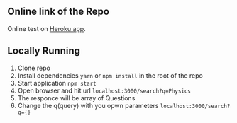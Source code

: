 ## Online link of the Repo
 Online test on [Heroku app](https://nodeexpressannotations.herokuapp.com/search?q=Physics).
## Locally Running
   1. [](#1) Clone repo
   2. [](#2) Install dependencies `yarn` or `npm install` in the root of the repo   
   3. [](#3) Start application `npm start`
   4. [](#4) Open browser and hit url `localhost:3000/search?q=Physics`
   5. [](#5) The responce will be array of Questions
   6. [](#6) Change the q(query) with you opwn parameters `localhost:3000/search?q={}`

